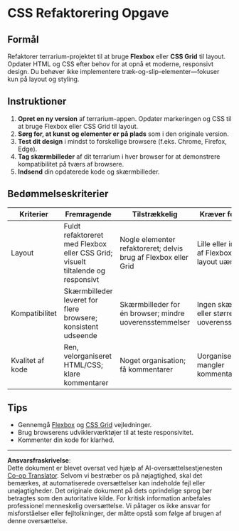 <!--
CO_OP_TRANSLATOR_METADATA:
{
  "original_hash": "a212cc22a18eddf9046b7a16dfbafd8b",
  "translation_date": "2025-10-03T09:59:52+00:00",
  "source_file": "3-terrarium/2-intro-to-css/assignment.md",
  "language_code": "da"
}
-->
# CSS Refaktorering Opgave

## Formål

Refaktorer terrarium-projektet til at bruge **Flexbox** eller **CSS Grid** til layout. Opdater HTML og CSS efter behov for at opnå et moderne, responsivt design. Du behøver ikke implementere træk-og-slip-elementer—fokuser kun på layout og styling.

## Instruktioner

1. **Opret en ny version** af terrarium-appen. Opdater markeringen og CSS til at bruge Flexbox eller CSS Grid til layout.
2. **Sørg for, at kunst og elementer er på plads** som i den originale version.
3. **Test dit design** i mindst to forskellige browsere (f.eks. Chrome, Firefox, Edge).
4. **Tag skærmbilleder** af dit terrarium i hver browser for at demonstrere kompatibilitet på tværs af browsere.
5. **Indsend** din opdaterede kode og skærmbilleder.

## Bedømmelseskriterier

| Kriterier   | Fremragende                                                              | Tilstrækkelig                         | Kræver forbedring                      |
|-------------|--------------------------------------------------------------------------|---------------------------------------|----------------------------------------|
| Layout      | Fuldt refaktoreret med Flexbox eller CSS Grid; visuelt tiltalende og responsivt | Nogle elementer refaktoreret; delvis brug af Flexbox eller Grid | Lille eller ingen brug af Flexbox eller Grid; layout uændret |
| Kompatibilitet | Skærmbilleder leveret for flere browsere; konsistent udseende          | Skærmbilleder for én browser; mindre uoverensstemmelser | Ingen skærmbilleder eller større uoverensstemmelser |
| Kvalitet af kode | Ren, velorganiseret HTML/CSS; klare kommentarer                     | Noget organisation; få kommentarer     | Uorganiseret kode; mangler kommentarer |

## Tips

- Gennemgå [Flexbox](https://css-tricks.com/snippets/css/a-guide-to-flexbox/) og [CSS Grid](https://css-tricks.com/snippets/css/complete-guide-grid/) vejledninger.
- Brug browserens udviklerværktøjer til at teste responsivitet.
- Kommenter din kode for klarhed.

---

**Ansvarsfraskrivelse**:  
Dette dokument er blevet oversat ved hjælp af AI-oversættelsestjenesten [Co-op Translator](https://github.com/Azure/co-op-translator). Selvom vi bestræber os på nøjagtighed, skal det bemærkes, at automatiserede oversættelser kan indeholde fejl eller unøjagtigheder. Det originale dokument på dets oprindelige sprog bør betragtes som den autoritative kilde. For kritisk information anbefales professionel menneskelig oversættelse. Vi påtager os ikke ansvar for misforståelser eller fejltolkninger, der måtte opstå som følge af brugen af denne oversættelse.